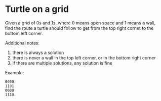 # Turtle on a grid

Given a grid of 0s and 1s, where 0 means open space and 1 means a wall,
find the route a turtle should follow to get from the top right cornet to
the bottom left corner.

Additional notes:

1. there is always a solution
2. there is never a wall in the top left corner, or in the bottom right corner
3. if there are multiple solutions, any solution is fine

Example:

    0000
    1101
    0000
    1110

